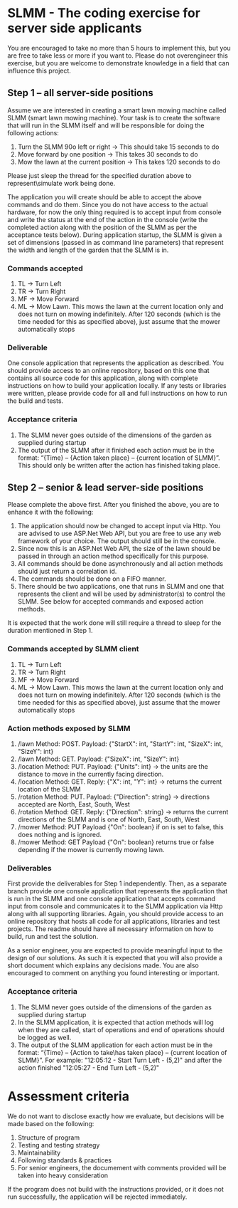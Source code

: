 SLMM - The coding exercise for server side applicants
=====================================================

You are encouraged to take no more than 5 hours to implement this, but you are free to take less or more if you want to. Please do not overengineer this exercise, but you are welcome to demonstrate knowledge in a field that can influence this project.

Step 1 – all server-side positions
----------------------------------
Assume we are interested in creating a smart lawn mowing machine called SLMM (smart lawn mowing machine). Your task is to create the software that will run in the SLMM itself and will be responsible for doing the following actions:

1. Turn the SLMM 90o left or right -> This should take 15 seconds to do
2. Move forward by one position -> This takes 30 seconds to do
3. Mow the lawn at the current position -> This takes 120 seconds to do

Please just sleep the thread for the specified duration above to represent\simulate work being done.

The application you will create should be able to accept the above commands and do them. Since you do not have access to the actual hardware, for now the only thing required is to accept input from console and write the status at the end of the action in the console (write the completed action along with the position of the SLMM as per the acceptance tests below). During application startup, the SLMM is given a set of dimensions (passed in as command line parameters) that represent the width and length of the garden that the SLMM is in.

### Commands accepted
1. TL -> Turn Left
2. TR -> Turn Right
3. MF -> Move Forward
4. ML -> Mow Lawn. This mows the lawn at the current location only and does not turn on mowing indefinitely. After 120 seconds (which is the time needed for this as specified above), just assume that the mower automatically stops

### Deliverable
One console application that represents the application as described. You should provide access to an online repository, based on this one that contains all source code for this application, along with complete instructions on how to build your application locally. If any tests or libraries were written, please provide code for all and full instructions on how to run the build and tests.

### Acceptance criteria
1. The SLMM never goes outside of the dimensions of the garden as supplied during startup
2. The output of the SLMM after it finished each action must be in the format: “{Time} – {Action taken place} – {current location of SLMM}”. This should only be written after the action has finished taking place.

Step 2 – senior & lead server-side positions
-------------------------------------
Please complete the above first. After you finished the above, you are to enhance it with the following:
1. The application should now be changed to accept input via Http. You are advised to use ASP.Net Web API, but you are free to use any web framework of your choice. The output should still be in the console.
2. Since now this is an ASP.Net Web API, the size of the lawn should be passed in through an action method specifically for this purpose.
3. All commands should be done asynchronously and all action methods should just return a correlation id.
4. The commands should be done on a FIFO manner.
5. There should be two applications, one that runs in SLMM and one that represents the client and will be used by administrator(s) to control the SLMM. See below for accepted commands and exposed action methods.

It is expected that the work done will still require a thread to sleep for the duration mentioned in Step 1.

### Commands accepted by SLMM client
1. TL -> Turn Left
2. TR -> Turn Right
3. MF -> Move Forward
4. ML -> Mow Lawn. This mows the lawn at the current location only and does not turn on mowing indefinitely. After 120 seconds (which is the time needed for this as specified above), just assume that the mower automatically stops

### Action methods exposed by SLMM
1. /lawn Method: POST. Payload: {"StartX": int, "StartY": int, "SizeX": int, "SizeY": int}
2. /lawn Method: GET. Payload: {"SizeX": int, "SizeY": int}
3. /location Method: PUT. Payload: {"Units": int} -> the units are the distance to move in the currently facing direction.
4. /location Method: GET. Reply: {"X": int, "Y": int} -> returns the current location of the SLMM
5. /rotation Method: PUT. Payload: {"Direction": string} -> directions accepted are North, East, South, West
6. /rotation Method: GET. Reply: {"Direction": string} -> returns the current directions of the SLMM and is one of North, East, South, West
7. /mower Method: PUT Payload {"On": boolean} if on is set to false, this does nothing and is ignored.
8. /mower Method: GET Payload {"On": boolean} returns true or false depending if the mower is currently mowing lawn.

### Deliverables
First provide the deliverables for Step 1 independently. Then, as a separate branch provide one console application that represents the application that is run in the SLMM and one console application that accepts command input from console and communicates it to the SLMM application via Http along with all supporting libraries. Again, you should provide access to an online repository that hosts all code for all applications, libraries and test projects. The readme should have all necessary information on how to build, run and test the solution.

As a senior engineer, you are expected to provide meaningful input to the design of our solutions. As such it is expected that you will also provide a short document which explains any decisions made. You are also encouraged to comment on anything you found interesting or important.

### Acceptance criteria
1. The SLMM never goes outside of the dimensions of the garden as supplied during startup
2. In the SLMM application, it is expected that action methods will log when they are called, start of operations and end of operations should be logged as well.
3. The output of the SLMM application for each action must be in the format: “{Time} – {Action to take\has taken place} – {current location of SLMM}”. 
  For example: "12:05:12 - Start Turn Left - (5,2)" and after the action finished "12:05:27 - End Turn Left - (5,2)"
 

Assessment criteria
===================
We do not want to disclose exactly how we evaluate, but decisions will be made based on the following:

1. Structure of program
2. Testing and testing strategy
3. Maintainability
4. Following standards & practices
5. For senior engineers, the documement with comments provided will be taken into heavy consideration

If the program does not build with the instructions provided, or it does not run successfully, the application will be rejected immediately.